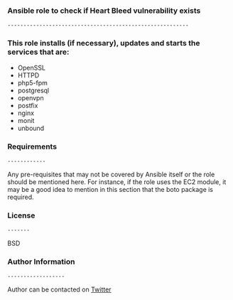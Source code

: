 ### Ansible role to check if Heart Bleed vulnerability exists
    ---------------------------------------------------------

### This role installs (if necessary), updates and starts the services that are:

* OpenSSL
* HTTPD
* php5-fpm
* postgresql
* openvpn
* postfix
* nginx
* monit
* unbound

### Requirements
    ------------

Any pre-requisites that may not be covered by Ansible itself or the role should be mentioned here. For instance, if the role uses the EC2 module, it may be a good idea to mention in this section that the boto package is required.

### License
    -------

BSD

### Author Information
    ------------------

Author can be contacted on [Twitter](https://twitter.com/0xskr1p7)